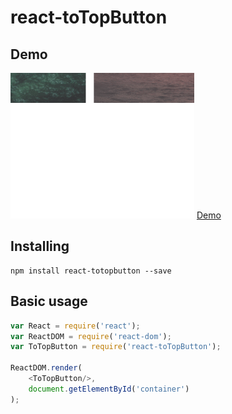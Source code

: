 # react-toTopButton

## Demo
![gif](https://github.com/mytac/react-toTopButton/blob/master/example/GIF.gif)
[Demo](http://www.mytac.cn/#/)
## Installing
```
npm install react-totopbutton --save
```
## Basic usage
```js
var React = require('react');
var ReactDOM = require('react-dom');
var ToTopButton = require('react-toTopButton');

ReactDOM.render(
    <ToTopButton/>,
    document.getElementById('container')
);
```
